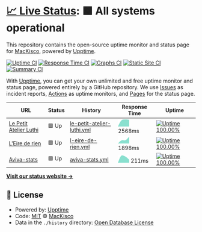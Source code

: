 # [📈 Live Status](https://MacKisco.github.io/upptime): <!--live status--> **🟩 All systems operational**

This repository contains the open-source uptime monitor and status page for [MacKisco](https://MacKisco.github.io/upptime), powered by [Upptime](https://github.com/upptime/upptime).

[![Uptime CI](https://github.com/koj-co/upptime/workflows/Uptime%20CI/badge.svg)](https://github.com/koj-co/upptime/actions?query=workflow%3A%22Uptime+CI%22)
[![Response Time CI](https://github.com/koj-co/upptime/workflows/Response%20Time%20CI/badge.svg)](https://github.com/koj-co/upptime/actions?query=workflow%3A%22Response+Time+CI%22)
[![Graphs CI](https://github.com/koj-co/upptime/workflows/Graphs%20CI/badge.svg)](https://github.com/koj-co/upptime/actions?query=workflow%3A%22Graphs+CI%22)
[![Static Site CI](https://github.com/koj-co/upptime/workflows/Static%20Site%20CI/badge.svg)](https://github.com/koj-co/upptime/actions?query=workflow%3A%22Static+Site+CI%22)
[![Summary CI](https://github.com/koj-co/upptime/workflows/Summary%20CI/badge.svg)](https://github.com/koj-co/upptime/actions?query=workflow%3A%22Summary+CI%22)

With [Upptime](https://upptime.js.org), you can get your own unlimited and free uptime monitor and status page, powered entirely by a GitHub repository. We use [Issues](https://github.com/MacKisco/upptime/issues) as incident reports, [Actions](https://github.com/MacKisco/upptime/actions) as uptime monitors, and [Pages](https://MacKisco.github.io/upptime) for the status page.

<!--start: status pages-->
<!-- This summary is generated by Upptime (https://github.com/upptime/upptime) -->
<!-- Do not edit this manually, your changes will be overwritten -->

| URL                                                      | Status | History                                                                                                             | Response Time                                                                                | Uptime                                                                                                                                                                                                                                         |
| -------------------------------------------------------- | ------ | ------------------------------------------------------------------------------------------------------------------- | -------------------------------------------------------------------------------------------- | ---------------------------------------------------------------------------------------------------------------------------------------------------------------------------------------------------------------------------------------------- |
| [Le Petit Atelier Luthi](https://lepetitatelierluthi.fr) | 🟩 Up  | [le-petit-atelier-luthi.yml](https://github.com/MacKisco/upptime/commits/master/history/le-petit-atelier-luthi.yml) | <img alt="Response time graph" src="./graphs/le-petit-atelier-luthi.png" height="20"> 2568ms | [![Uptime 100.00%](https://img.shields.io/endpoint?url=https%3A%2F%2Fraw.githubusercontent.com%2FMacKisco%2Fupptime%2Fmaster%2Fapi%2Fle-petit-atelier-luthi%2Fuptime.json)](https://MacKisco.github.io/upptime/history/le-petit-atelier-luthi) |
| [L'Eire de rien](https://leirederien.fr)                 | 🟩 Up  | [l-eire-de-rien.yml](https://github.com/MacKisco/upptime/commits/master/history/l-eire-de-rien.yml)                 | <img alt="Response time graph" src="./graphs/l-eire-de-rien.png" height="20"> 1898ms         | [![Uptime 100.00%](https://img.shields.io/endpoint?url=https%3A%2F%2Fraw.githubusercontent.com%2FMacKisco%2Fupptime%2Fmaster%2Fapi%2Fl-eire-de-rien%2Fuptime.json)](https://MacKisco.github.io/upptime/history/l-eire-de-rien)                 |
| [Aviva-stats](https://aviva-stats.netlify.app)           | 🟩 Up  | [aviva-stats.yml](https://github.com/MacKisco/upptime/commits/master/history/aviva-stats.yml)                       | <img alt="Response time graph" src="./graphs/aviva-stats.png" height="20"> 211ms             | [![Uptime 100.00%](https://img.shields.io/endpoint?url=https%3A%2F%2Fraw.githubusercontent.com%2FMacKisco%2Fupptime%2Fmaster%2Fapi%2Faviva-stats%2Fuptime.json)](https://MacKisco.github.io/upptime/history/aviva-stats)                       |

<!--end: status pages-->

[**Visit our status website →**](https://MacKisco.github.io/upptime)

## 📄 License

- Powered by: [Upptime](https://github.com/upptime/upptime)
- Code: [MIT](./LICENSE) © [MacKisco](https://MacKisco.github.io/upptime)
- Data in the `./history` directory: [Open Database License](https://opendatacommons.org/licenses/odbl/1-0/)
